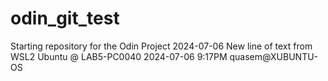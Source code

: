 # odin_git_test
Starting repository for the Odin Project
2024-07-06 New line of text from WSL2 Ubuntu @ LAB5-PC0040
2024-07-06 9:17PM quasem@XUBUNTU-OS
